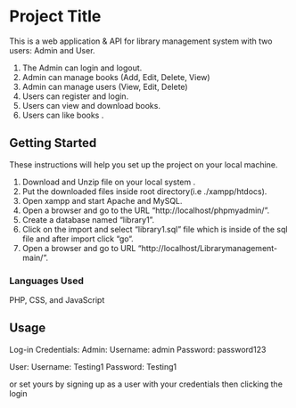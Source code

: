 # Project Title

This is a web application & API for library management system with two users: Admin and User. 
1. The Admin can  login and logout.
2. Admin can manage books (Add, Edit, Delete, View) 
3. Admin can manage users (View, Edit, Delete) 
4. Users can register and login. 
5. Users can view and download books. 
6. Users can like books . 

## Getting Started

These instructions will help you set up the project on your local machine.

1. Download and Unzip file on your local system .
2. Put the downloaded files inside root directory(i.e ./xampp/htdocs).
3. Open xampp and start Apache and MySQL.
4. Open a browser and go to the URL “http://localhost/phpmyadmin/”.
5. Create a database named “library1”.
6. Click on  the  import  and select “library1.sql” file which is inside of the sql file and after import click “go“.
7. Open a browser and go to URL “http://localhost/Librarymanagement-main/”.

### Languages Used

PHP, CSS, and JavaScript


## Usage

Log-in Credentials:
Admin:
Username: admin
Password: password123

User:
Username: Testing1
Password: Testing1

or set yours by signing up as a user with your credentials then clicking the login 



